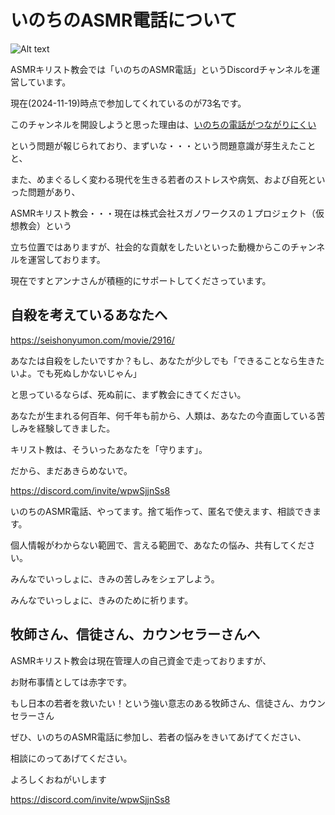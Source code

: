 # いのちのASMR電話について

![Alt text](/static/images/dance.gif)

ASMRキリスト教会では「いのちのASMR電話」というDiscordチャンネルを運営しています。

現在(2024-11-19)時点で参加してくれているのが73名です。

このチャンネルを開設しようと思った理由は、[いのちの電話がつながりにくい](https://www.sankei.com/article/20221223-6MVUJEOATJF4VELH72ZZFLUBDU/)

という問題が報じられており、まずいな・・・という問題意識が芽生えたことと、

また、めまぐるしく変わる現代を生きる若者のストレスや病気、および自死といった問題があり、

ASMRキリスト教会・・・現在は株式会社スガノワークスの１プロジェクト（仮想教会）という

立ち位置ではありますが、社会的な貢献をしたいといった動機からこのチャンネルを運営しております。

現在ですとアンナさんが積極的にサポートしてくださっています。

## 自殺を考えているあなたへ

https://seishonyumon.com/movie/2916/

あなたは自殺をしたいですか？もし、あなたが少しでも「できることなら生きたいよ。でも死ぬしかないじゃん」

と思っているならば、死ぬ前に、まず教会にきてください。

あなたが生まれる何百年、何千年も前から、人類は、あなたの今直面している苦しみを経験してきました。

キリスト教は、そういったあなたを「守ります」。

だから、まだあきらめないで。

https://discord.com/invite/wpwSjjnSs8

いのちのASMR電話、やってます。捨て垢作って、匿名で使えます、相談できます。

個人情報がわからない範囲で、言える範囲で、あなたの悩み、共有してください。

みんなでいっしょに、きみの苦しみをシェアしよう。

みんなでいっしょに、きみのために祈ります。

## 牧師さん、信徒さん、カウンセラーさんへ

ASMRキリスト教会は現在管理人の自己資金で走っておりますが、

お財布事情としては赤字です。

もし日本の若者を救いたい！という強い意志のある牧師さん、信徒さん、カウンセラーさん

ぜひ、いのちのASMR電話に参加し、若者の悩みをきいてあげてください、

相談にのってあげてください。

よろしくおねがいします

https://discord.com/invite/wpwSjjnSs8
